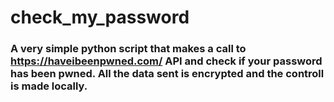 # check_my_password
### A very simple python script that makes a call to https://haveibeenpwned.com/ API and check if your password has been pwned. All the data sent is encrypted and the controll is made locally.
